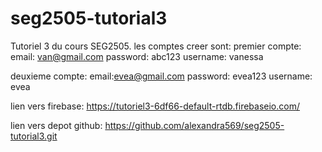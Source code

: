 # seg2505-tutorial3
Tutoriel 3 du cours SEG2505.
les comptes creer sont:
premier compte:
email: van@gmail.com
password: abc123
username: vanessa

deuxieme compte:
email:evea@gmail.com
password: evea123
username: evea

lien vers firebase: https://tutoriel3-6df66-default-rtdb.firebaseio.com/

lien vers depot github: https://github.com/alexandra569/seg2505-tutorial3.git
